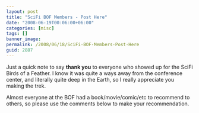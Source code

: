 ```yaml
---
layout: post
title: "SciFi BOF Members - Post Here"
date: "2008-06-19T00:06:00+06:00"
categories: [misc]
tags: []
banner_image: 
permalink: /2008/06/18/SciFi-BOF-Members-Post-Here
guid: 2887
---
```


Just a quick note to say <b>thank you</b> to everyone who showed up for the SciFi Birds of a Feather. I know it was quite a ways away from the conference center, and literally quite deep in the Earth, so I really appreciate you making the trek.

Almost everyone at the BOF had a book/movie/comic/etc to recommend to others, so please use the comments below to make your recommendation.